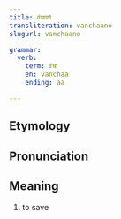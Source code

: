 ```yaml
---
title: वंचाणो
transliteration: vanchaano
slugurl: vanchaano

grammar: 
  verb:
    term: वंचा
    en: vanchaa
    ending: aa

---
```

## Etymology

## Pronunciation

## Meaning
1. to save
